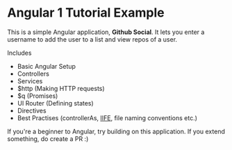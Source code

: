 Angular 1 Tutorial Example
========================

This is a simple Angular application, **Github Social**. It lets you enter a username to add the user to a list and view repos of a user.

Includes
- Basic Angular Setup
- Controllers
- Services
- $http (Making HTTP requests)
- $q (Promises)
- UI Router (Defining states)
- Directives
- Best Practises (controllerAs, [IIFE](https://en.wikipedia.org/wiki/Immediately-invoked_function_expression), file naming conventions etc.)

If you're a beginner to Angular, try building on this application. If you extend something, do create a PR :)
